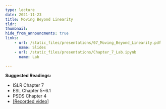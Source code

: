 ```yaml
---
type: lecture
date: 2021-11-23
title: Moving Beyond Linearity
tldr: 
thumbnail: 
hide_from_announcments: true
links: 
    - url: /static_files/presentations/07_Moving_Beyond_Linearity.pdf
      name: Slides
    - url: /static_files/presentations/Chapter_7_Lab.ipynb
      name: Lab

---
```

**Suggested Readings:**
- ISLR Chapter 7
- ESL Chapter 5~6.1
- PSDS Chapter 4
- [[Recorded video]](https://www.youtube.com/watch?v=gsinH8T2cqg)



